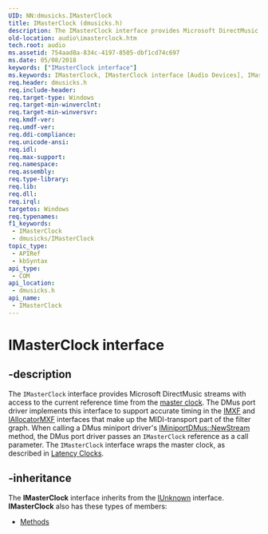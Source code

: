 ```yaml
---
UID: NN:dmusicks.IMasterClock
title: IMasterClock (dmusicks.h)
description: The IMasterClock interface provides Microsoft DirectMusic streams with access to the current reference time from the master clock.
old-location: audio\imasterclock.htm
tech.root: audio
ms.assetid: 754aad8a-834c-4197-8505-dbf1cd74c697
ms.date: 05/08/2018
keywords: ["IMasterClock interface"]
ms.keywords: IMasterClock, IMasterClock interface [Audio Devices], IMasterClock interface [Audio Devices],described, audio.imasterclock, audmp-routines_b8172e0e-55ac-4abd-8b62-39be5d708f9b.xml, dmusicks/IMasterClock
req.header: dmusicks.h
req.include-header: 
req.target-type: Windows
req.target-min-winverclnt: 
req.target-min-winversvr: 
req.kmdf-ver: 
req.umdf-ver: 
req.ddi-compliance: 
req.unicode-ansi: 
req.idl: 
req.max-support: 
req.namespace: 
req.assembly: 
req.type-library: 
req.lib: 
req.dll: 
req.irql: 
targetos: Windows
req.typenames: 
f1_keywords:
 - IMasterClock
 - dmusicks/IMasterClock
topic_type:
 - APIRef
 - kbSyntax
api_type:
 - COM
api_location:
 - dmusicks.h
api_name:
 - IMasterClock
---
```


# IMasterClock interface


## -description

The <code>IMasterClock</code> interface provides Microsoft DirectMusic streams with access to the current reference time from the <a href="https://docs.microsoft.com/windows-hardware/drivers/stream/master-clocks">master clock</a>. The DMus port driver implements this interface to support accurate timing in the <a href="https://docs.microsoft.com/windows-hardware/drivers/ddi/dmusicks/nn-dmusicks-imxf">IMXF</a> and <a href="https://docs.microsoft.com/windows-hardware/drivers/ddi/dmusicks/nn-dmusicks-iallocatormxf">IAllocatorMXF</a> interfaces that make up the MIDI-transport part of the filter graph. When calling a DMus miniport driver's <a href="https://docs.microsoft.com/windows-hardware/drivers/ddi/dmusicks/nf-dmusicks-iminiportdmus-newstream">IMiniportDMus::NewStream</a> method, the DMus port driver passes an <code>IMasterClock</code> reference as a call parameter. The <code>IMasterClock</code> interface wraps the master clock, as described in <a href="https://docs.microsoft.com/windows-hardware/drivers/audio/latency-clocks">Latency Clocks</a>.

## -inheritance

The <b xmlns:loc="http://microsoft.com/wdcml/l10n">IMasterClock</b> interface inherits from the <a href="https://docs.microsoft.com/windows/win32/api/unknwn/nn-unknwn-iunknown">IUnknown</a> interface. <b>IMasterClock</b> also has these types of members:
<ul>
<li><a href="https://docs.microsoft.com/">Methods</a></li>
</ul>

